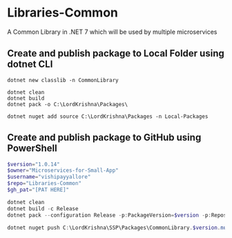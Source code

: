 # Libraries-Common

A Common Library in .NET 7 which will be used by multiple microservices

## Create and publish package to Local Folder using dotnet CLI

```dotnetcli
dotnet new classlib -n CommonLibrary 

dotnet clean
dotnet build
dotnet pack -o C:\LordKrishna\Packages\

dotnet nuget add source C:\LordKrishna\Packages -n Local-Packages
```

## Create and publish package to GitHub using PowerShell

```powershell
$version="1.0.14"
$owner="Microservices-for-Small-App"
$username="vishipayyallore"
$repo="Libraries-Common"
$gh_pat="[PAT HERE]"

dotnet clean
dotnet build -c Release
dotnet pack --configuration Release -p:PackageVersion=$version -p:RepositoryUrl=https://github.com/$owner/$repo -o C:\\LordKrishna\\SSP\\Packages

dotnet nuget push C:\LordKrishna\SSP\Packages\CommonLibrary.$version.nupkg --api-key $gh_pat --source "gHmicroservices"
```
